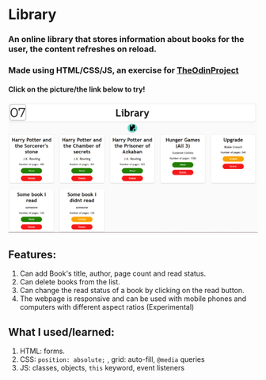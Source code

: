 # Library
### An online library that stores information about books for the user, the content refreshes on reload. 
### Made using HTML/CSS/JS, an exercise for [TheOdinProject](theodinproject.com)
#### Click on the picture/the link below to try!

<a href="https://redplusblue.github.io/library/"><img src="files/preview.png" alt="A preview picture" title="Click Me!"></a>


## Features: 
1. Can add Book's title, author, page count and read status. 
2. Can delete books from the list. 
3. Can change the read status of a book by clicking on the read button.
4. The webpage is responsive and can be used with mobile phones and computers with different aspect ratios (Experimental)

## What I used/learned: 
1. HTML: forms.
2. CSS: `position: absolute;` , grid: auto-fill, `@media` queries
3. JS: classes, objects, `this` keyword, event listeners    

